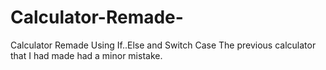 # Calculator-Remade-
Calculator Remade Using If..Else and Switch Case The previous calculator that I had made had a minor mistake.
